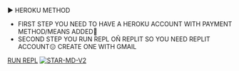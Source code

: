▶ HEROKU METHOD
- FIRST STEP
YOU NEED TO HAVE A HEROKU ACCOUNT WITH PAYMENT METHOD/MEANS ADDED🤝
- SECOND STEP
YOU RUN REPL OÑ REPLIT SO YOU NEED REPLIT ACCOUNT😑
CREATE ONE WITH GMAIL



 [RUN REPL](https://i.imgur.com/f7T9ixY.jpeg) 
[![STAR-MD-V2](https://i.imgur.com/f7T9ixY.jpeg)](https://wa.me/2347045035241)
</p>
